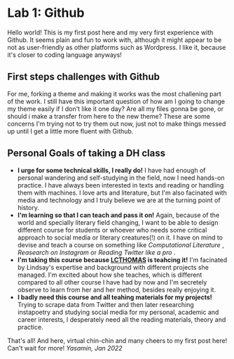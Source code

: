 # Lab 1: Github
Hello world! This is my first post here and my very first experience with Github. It seems plain and fun to work with, although it might appear to be not as user-friendly as other platforms such as Wordpress. I like it, because it's closer to coding language anyways!

## **First steps challenges with Github**
For me, forking a theme and making it works was the most challening part of the work. I still have this important question of how am I going to change my theme easily if I don't like it one day? Are all my files gonna be gone, or should i make a transfer from here to the new theme? These are some concerns I'm trying not to try them out now, just not to make things messed up until I get a little more fluent with Github.
## **Personal Goals of taking a DH class**
- **I urge for some technical skills, I really do!** I have had enough of personal wandering and self-studying in the field, now I need hands-on practice. I have always been interested in texts and reading or handling them with machines. I love arts and literature, but I'm also facinated with media and technology and I truly believe we are at the turning point of history. 
- **I'm learning so that I can teach and pass it on!** Again, because of the world and specially literary field changing, I want to be able to design different course for students or whoever who needs some critical approach to social media or literary creatures(!) on it. I have on mind to devise and teach a course on something like *Computational Literature* , *Reasearch on Instagram* or *Reading Twitter like a pro* . 
- **I'm taking this course because [LCTHOMAS](https://github.com/lcthomas) is teahcing it!** I'm facinated by Lindsay's expertise and background with different projects she managed. I'm excited about how she teaches, which is different compared to all other course I have had by now and I'm secretely observe to learn from her and her method, besides really enjoying it.
- **I badly need this course and all teahing materials for my projects!** Trying to scrape data from Twitter and then later researching instapoetry and studying social media for my personal, academic and career interests, I desperately need all the reading materials, theory and practice.

That's all! And here, virtual chin-chin and many cheers to my first post here! Can't wait for more!
*Yasamin, Jan 2022*
